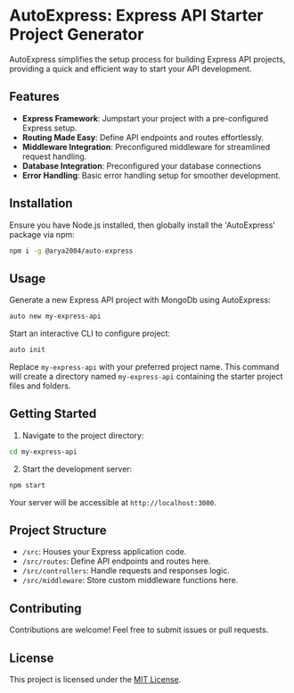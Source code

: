 
# AutoExpress: Express API Starter Project Generator

AutoExpress simplifies the setup process for building Express API projects, providing a quick and efficient way to start your API development.

## Features

- **Express Framework**: Jumpstart your project with a pre-configured Express setup.
- **Routing Made Easy**: Define API endpoints and routes effortlessly.
- **Middleware Integration**: Preconfigured middleware for streamlined request handling.
- **Database Integration**: Preconfigured your database connections
- **Error Handling**: Basic error handling setup for smoother development.

## Installation

Ensure you have Node.js installed, then globally install the 'AutoExpress' package via npm:

```bash
npm i -g @arya2004/auto-express
```

## Usage

Generate a new Express API project with MongoDb using AutoExpress:

```bash
auto new my-express-api
```

Start an interactive CLI to configure project:

```bash
auto init
```

Replace `my-express-api` with your preferred project name. This command will create a directory named `my-express-api` containing the starter project files and folders.

## Getting Started

1. Navigate to the project directory:

```bash
cd my-express-api
```

2. Start the development server:

```bash
npm start
```

Your server will be accessible at `http://localhost:3000`.

## Project Structure

- `/src`: Houses your Express application code.
- `/src/routes`: Define API endpoints and routes here.
- `/src/controllers`: Handle requests and responses logic.
- `/src/middleware`: Store custom middleware functions here.

## Contributing

Contributions are welcome! Feel free to submit issues or pull requests.

## License

This project is licensed under the [MIT License](https://opensource.org/licenses/MIT).

